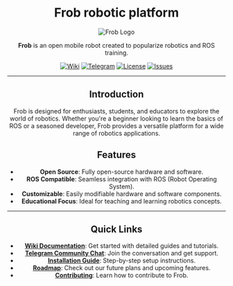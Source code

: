 <div align="center" style="text-align: center;">

# Frob robotic platform

![Frob Logo](https://via.placeholder.com/150)  <!-- Add logo -->

**Frob** is an open mobile robot created to popularize robotics and ROS training.

[![Wiki](https://img.shields.io/badge/Wiki-Documentation-blue?style=flat-square&logo=github)](https://github.com/dark516/Frob_robot/wiki)
[![Telegram](https://img.shields.io/badge/Telegram-Community-blue?style=flat-square&logo=telegram)](https://t.me/FrobCommunity)
[![License](https://img.shields.io/github/license/yourusername/Frob?style=flat-square)](https://github.com/dark516/Frob_robot/blob/main/LICENSE)
[![Issues](https://img.shields.io/github/issues/yourusername/Frob?style=flat-square)](https://github.com/dark516/Frob_robot/issues)

---

## Introduction

Frob is designed for enthusiasts, students, and educators to explore the world of robotics. Whether you're a beginner looking to learn the basics of ROS or a seasoned developer, Frob provides a versatile platform for a wide range of robotics applications.

## Features

- **Open Source**: Fully open-source hardware and software.
- **ROS Compatible**: Seamless integration with ROS (Robot Operating System).
- **Customizable**: Easily modifiable hardware and software components.
- **Educational Focus**: Ideal for teaching and learning robotics concepts.

---

## Quick Links

- **[Wiki Documentation](https://github.com/yourusername/Frob/wiki)**: Get started with detailed guides and tutorials.
- **[Telegram Community Chat](https://t.me/yourcommunitychat)**: Join the conversation and get support.
- **[Installation Guide](./INSTALL.md)**: Step-by-step setup instructions.
- **[Roadmap](./ROADMAP.md)**: Check out our future plans and upcoming features.
- **[Contributing](./CONTRIBUTING.md)**: Learn how to contribute to Frob.

</div>
